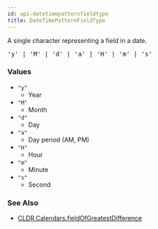 ```yaml
---
id: api-datetimepatternfieldtype
title: DateTimePatternFieldType
---
```


A single character representing a field in a date.

<pre class="syntax">
'y' | 'M' | 'd' | 'a' | 'H' | 'm' | 's'
</pre>

### Values
  - `"y"`
    - Year
  - `"M"`
    - Month
  - `"d"`
    - Day
  - `"a"`
    - Day period (AM, PM)
  - `"H"`
    - Hour
  - `"m"`
    - Minute
  - `"s"`
    - Second


### See Also
  - [CLDR.Calendars.fieldOfGreatestDifference](api-cldr-calendars.html#fieldofgreatestdifference)